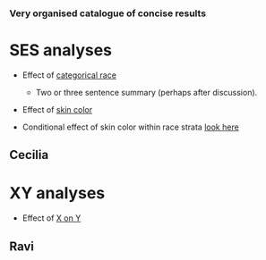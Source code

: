 ### Very organised catalogue of concise results 

# SES analyses
 - Effect of [categorical race](/ses/user_wx/2020.7.11_examples.html)
   - Two or three sentence summary (perhaps after discussion).
 
 - Effect of [skin color](/ses/user_wx/2020.7.11_examples.html)
 - Conditional effect of skin color within race strata [look here](/ses/user_wx/2020.7.11_examples.html)
 
## Cecilia

# XY analyses
 - Effect of [X on Y](/ses/user_wx/2020.7.11_examples.html)
 ## Ravi
